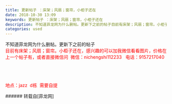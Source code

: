 ```yaml
---
title: 更新帖子 ：床架；风扇；窗帘，小柜子还在
date: 2018-10-30 13:09
keywords: 更新帖子 ：床架；风扇；窗帘，小柜子还在
description: 不知道菲龙网为什么删帖。更新下之前的帖子目前有床架；风扇；窗帘。小柜子还在，感兴趣的可以加我微信看看图片，价格在上一个帖子有，或者直接微信问  微信：nichengshi112233   电话：9157217040地点：jazz  d栋  需要自提
categories: used
---
```

<td class="t_f" id="postmessage_2189746">

不知道菲龙网为什么删帖。更新下之前的帖子<br/>
<font color="#ff0000">目前有床架；风扇；窗帘。小柜子还在，感兴趣的可以加我微信看看图片，价格在上一个帖子有，或者直接微信问  微信：nichengshi112233   电话：9157217040</font><br/>
<font color="#ff0000"><br/>
</font><br/>
<font color="#ff0000"><br/>
</font><br/>
<font color="#ff0000">地点：jazz  d栋  需要自提</font><br/>
</td>
###### 转载自[菲龙网]